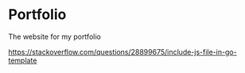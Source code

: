 # Portfolio
The website for my portfolio

https://stackoverflow.com/questions/28899675/include-js-file-in-go-template